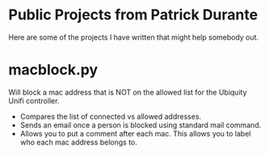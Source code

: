 # Public Projects from Patrick Durante
Here are some of the projects I have written that might help somebody out.

# macblock.py
Will block a mac address that is NOT on the allowed list for the Ubiquity Unifi controller.
  - Compares the list of connected vs allowed addresses.
  - Sends an email once a person is blocked using standard mail command.
  - Allows you to put a comment after each mac. This allows you to label who each mac address belongs to.
